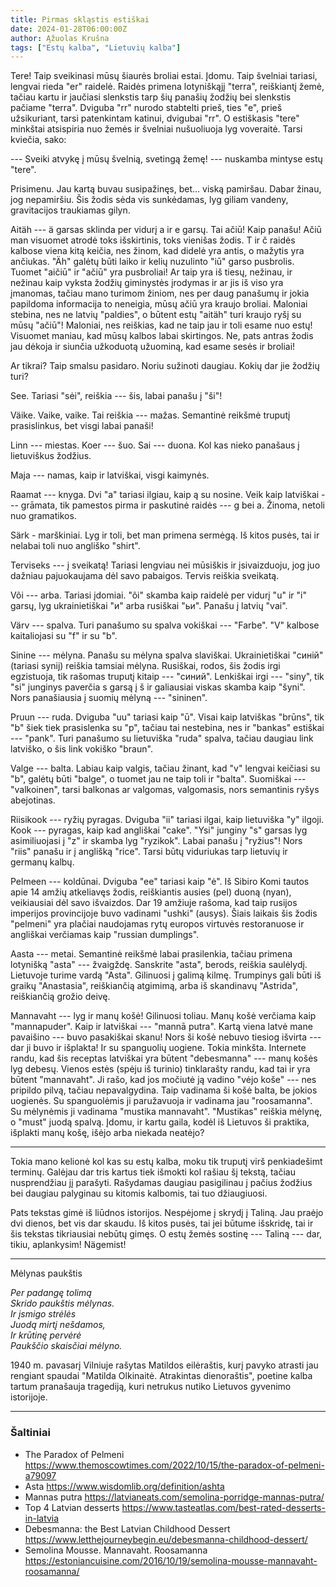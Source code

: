 ```yaml
---
title: Pirmas skląstis estiškai
date: 2024-01-28T06:00:00Z
author: Ąžuolas Krušna
tags: ["Estų kalba", "Lietuvių kalba"]
---
```


Tere! Taip sveikinasi mūsų šiaurės broliai estai. Įdomu. Taip švelniai tariasi, lengvai rieda "er" raidelė. Raidės primena lotyniškąjį "terra", reiškiantį žemė, tačiau kartu ir jaučiasi slenkstis tarp šių panašių žodžių bei slenkstis pačiame "terra". Dviguba "rr" nurodo stabtelti prieš, ties "e", prieš užsikuriant, tarsi patenkintam katinui, dvigubai "rr". O estiškasis "tere" minkštai atsispiria nuo žemės ir švelniai nušuoliuoja lyg voveraitė. Tarsi kviečia, sako:

--- Sveiki atvykę į mūsų švelnią, svetingą žemę! --- nuskamba mintyse estų "tere".

Prisimenu. Jau kartą buvau susipažinęs, bet... viską pamiršau. Dabar žinau, jog nepamiršiu. Šis žodis sėda vis sunkėdamas, lyg giliam vandeny, gravitacijos traukiamas gilyn.

Aitäh --- ä garsas sklinda per vidurį a ir e garsų. Tai ačiū! Kaip panašu! Ačiū man visuomet atrodė toks išskirtinis, toks vienišas žodis. T ir č raidės kalbose viena kitą keičia, nes žinom, kad didelė yra antis, o mažytis yra ančiukas. "Äh" galėtų būti laiko ir kelių nuzulinto "iū" garso pusbrolis. Tuomet "aičiū" ir "ačiū" yra pusbroliai! Ar taip yra iš tiesų, nežinau, ir nežinau kaip vyksta žodžių giminystės įrodymas ir ar jis iš viso yra įmanomas, tačiau mano turimom žiniom, nes per daug panašumų ir jokia papildoma informacija to neneigia, mūsų ačiū yra kraujo broliai. Maloniai stebina, nes ne latvių "paldies", o būtent estų "aitäh" turi kraujo ryšį su mūsų "ačiū"! Maloniai, nes reiškias, kad ne taip jau ir toli esame nuo estų! Visuomet maniau, kad mūsų kalbos labai skirtingos. Ne, pats antras žodis jau dėkoja ir siunčia užkoduotą užuominą, kad esame sesės ir broliai!

Ar tikrai? Taip smalsu pasidaro. Noriu sužinoti daugiau. Kokių dar jie žodžių turi?

See. Tariasi "sėi", reiškia --- šis, labai panašu į "ši"!

Väike. Vaike, vaike. Tai reiškia --- mažas. Semantinė reikšmė truputį prasislinkus, bet visgi labai panaši!

Linn --- miestas. Koer --- šuo. Sai --- duona. Kol kas nieko panašaus į lietuviškus žodžius.

Maja --- namas, kaip ir latviškai, visgi kaimynės.

Raamat --- knyga. Dvi "a" tariasi ilgiau, kaip ą su nosine. Veik kaip latviškai --- grāmata, tik pamestos pirma ir paskutinė raidės --- g bei a. Žinoma, netoli nuo gramatikos.

Särk - marškiniai. Lyg ir toli, bet man primena sermėgą. Iš kitos pusės, tai ir nelabai toli nuo angliško "shirt".

Terviseks --- į sveikatą! Tariasi lengviau nei mūsiškis ir įsivaizduoju, jog juo dažniau pajuokaujama dėl savo pabaigos. Tervis reiškia sveikatą.

Või --- arba. Tariasi įdomiai. "õi" skamba kaip raidelė per vidurį "u" ir "i" garsų, lyg ukrainietiškai "и" arba rusiškai "ьи". Panašu į latvių "vai".

Värv --- spalva. Turi panašumo su spalva vokiškai --- "Farbe". "V" kalbose kaitaliojasi su "f" ir su "b".

Sinine --- mėlyna. Panašu su mėlyna spalva slaviškai. Ukrainietiškai "синій" (tariasi synij) reiškia tamsiai mėlyna. Rusiškai, rodos, šis žodis irgi egzistuoja, tik rašomas truputį kitaip --- "синий". Lenkiškai irgi --- "siny", tik "si" junginys paverčia s garsą į š ir galiausiai viskas skamba kaip "šyni". Nors panašiausia į suomių mėlyną --- "sininen".

Pruun --- ruda. Dviguba "uu" tariasi kaip "ū". Visai kaip latviškas "brūns", tik "b" šiek tiek prasislenka su "p", tačiau tai nestebina, nes ir "bankas" estiškai --- "pank". Turi panašumo su lietuviška "ruda" spalva, tačiau daugiau link latviško, o šis link vokiško "braun".

Valge --- balta. Labiau kaip valgis, tačiau žinant, kad "v" lengvai keičiasi su "b", galėtų būti "balge", o tuomet jau ne taip toli ir "balta". Suomiškai --- "valkoinen", tarsi balkonas ar valgomas, valgomasis, nors semantinis ryšys abejotinas.

Riisikook --- ryžių pyragas. Dviguba "ii" tariasi ilgai, kaip lietuviška "y" ilgoji. Kook --- pyragas, kaip kad angliškai "cake". "Ysi" junginy "s" garsas lyg asimiliuojasi į "z" ir skamba lyg "ryzikok". Labai panašu į "ryžius"! Nors "riis" panašu ir į anglišką "rice". Tarsi būtų viduriukas tarp lietuvių ir germanų kalbų.

Pelmeen --- koldūnai. Dviguba "ee" tariasi kaip "ė". Iš Sibiro Komi tautos apie 14 amžių atkeliavęs žodis, reiškiantis ausies (pel) duoną (nyan), veikiausiai dėl savo išvaizdos. Dar 19 amžiuje rašoma, kad taip rusijos imperijos provincijoje buvo vadinami "ushki" (ausys). Šiais laikais šis žodis "pelmeni" yra plačiai naudojamas rytų europos virtuvės restoranuose ir angliškai verčiamas kaip "russian dumplings".

Aasta --- metai. Semantinė reikšmė labai prasilenkia, tačiau primena lotynišką "asta" --- žvaigždę. Sanskrite "asta", berods, reiškia saulėlydį. Lietuvoje turime vardą "Asta". Gilinuosi į galimą kilmę. Trumpinys gali būti iš graikų "Anastasia", reiškiančią atgimimą, arba iš skandinavų "Astrida", reiškiančią grožio deivę.

Mannavaht --- lyg ir manų košė! Gilinuosi toliau. Manų košė verčiama kaip "mannapuder". Kaip ir latviškai --- "mannā putra". Kartą viena latvė mane pavaišino --- buvo pasakiškai skanu! Nors ši košė nebuvo tiesiog išvirta --- dar ji buvo ir išplakta! Ir su spanguolių uogiene. Tokia minkšta.  Internete randu, kad šis receptas latviškai yra būtent "debesmanna" --- manų košės lyg debesų. Vienos estės (spėju iš turinio) tinklarašty randu, kad tai ir yra būtent "mannavaht". Ji rašo, kad jos močiutė ją vadino "vėjo koše" --- nes pripildo pilvą, tačiau nepavalgydina. Taip vadinama ši košė balta, be jokios uogienės. Su spanguolėmis ji paružavuoja ir vadinama jau "roosamanna". Su mėlynėmis ji vadinama "mustika mannavaht". "Mustikas" reiškia mėlynę, o "must" juodą spalvą. Įdomu, ir kartu gaila, kodėl iš Lietuvos ši praktika, išplakti manų košę, išėjo arba niekada neatėjo?

---

Tokia mano kelionė kol kas su estų kalba, moku tik truputį virš penkiadešimt terminų. Galėjau dar tris kartus tiek išmokti kol rašiau šį tekstą, tačiau nusprendžiau jį parašyti. Rašydamas daugiau pasigilinau į pačius žodžius bei daugiau palyginau su kitomis kalbomis, tai tuo džiaugiuosi.

Pats tekstas gimė iš liūdnos istorijos. Nespėjome į skrydį į Taliną. Jau praėjo dvi dienos, bet vis dar skaudu. Iš kitos pusės, tai jei būtume išskridę, tai ir šis tekstas tikriausiai nebūtų gimęs. O estų žemės sostinę --- Taliną --- dar, tikiu, aplankysim! Nägemist!

---
Mėlynas paukštis

*Per padangę tolimą\
Skrido paukštis mėlynas.\
Ir įsmigo strėlės\
Juodą mirtį nešdamos,\
Ir krūtinę pervėrė\
Paukščio skaisčiai mėlyno.*

1940 m. pavasarį Vilniuje rašytas Matildos eilėraštis, kurį pavyko atrasti jau rengiant spaudai "Matilda Olkinaitė. Atrakintas dienoraštis", poetine kalba tartum pranašauja tragediją, kuri netrukus nutiko Lietuvos gyvenimo istorijoje.

---

### Šaltiniai

- The Paradox of Pelmeni https://www.themoscowtimes.com/2022/10/15/the-paradox-of-pelmeni-a79097
- Asta https://www.wisdomlib.org/definition/ashta
- Mannas putra https://latvianeats.com/semolina-porridge-mannas-putra/
- Top 4 Latvian desserts https://www.tasteatlas.com/best-rated-desserts-in-latvia
- Debesmanna: the Best Latvian Childhood Dessert https://www.letthejourneybegin.eu/debesmanna-childhood-dessert/
- Semolina Mousse. Mannavaht. Roosamanna https://estoniancuisine.com/2016/10/19/semolina-mousse-mannavaht-roosamanna/
